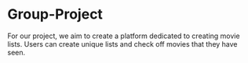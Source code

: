 # Group-Project

For our project, we aim to create a platform dedicated to creating movie lists.
Users can create unique lists and check off movies that they have seen.